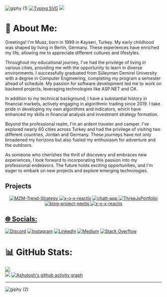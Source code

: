 ![giphy (1)](https://user-images.githubusercontent.com/46108683/221549014-c66fb9ec-2380-4d9f-94dc-f1c5cce2e99f.gif)
[![Typing SVG](https://readme-typing-svg.herokuapp.com?font=Libre+Barcode+39+Text&size=28&pause=1000&color=00F71E&center=true&vCenter=true&width=435&lines=Console.WriteLine(%22Hello+World%22))](https://git.io/typing-svg)
![](https://komarev.com/ghpvc/?username=muazerdemyigit&style=for-the-badge&color=blueviolet)


# 💫 About Me:
Greetings! I'm Muaz, born in 1999 in Kayseri, Turkey. My early childhood was shaped by living in Berlin, Germany. These experiences have enriched my life, allowing me to appreciate different cultures and lifestyles.

Throughout my educational journey, I've had the privilege of living in various cities, providing me with the opportunity to learn in diverse environments. I successfully graduated from Süleyman Demirel University with a degree in Computer Engineering, completing my program a semester ahead of schedule. My passion for software development led me to work on backend projects, leveraging technologies like ASP.NET and C#.

In addition to my technical background, I have a substantial history in financial markets, actively engaging in algorithmic trading since 2019. I take pride in developing my own algorithms and indicators, which have enhanced my skills in financial analysis and investment strategy formation.

Beyond the professional realm, I'm an ardent traveler and camper. I've explored nearly 60 cities across Turkey and had the privilege of visiting two different countries, Jordan and Germany. These journeys have not only broadened my horizons but also fueled my enthusiasm for adventure and the outdoors.

As someone who cherishes the thrill of discovery and embraces new experiences, I look forward to incorporating this passion into my professional endeavors. The future holds exciting opportunities, and I'm eager to embark on new projects and explore emerging technologies.



## Projects
<p align="center">
  </a>
  <a href="https://github.com/muazerdemyigit/MZM-Trend-Strategy">
    <img title="MZM-Trend-Strategy" src="https://github-readme-stats.vercel.app/api/pin/?username=muazerdemyigit&repo=MZM-Trend-Strategy&theme=midnight-purple">
    </a>
<a href="[https://github.com/muazerdemyigit/x-o-x-reactjs](https://github.com/muazerdemyigit/BtkFinalProject)">
  <img title="x-o-x-reactjs" src="https://github-readme-stats.vercel.app/api/pin/?username=muazerdemyigit&repo=BtkFinalProject&theme=midnight-purple"></a>
</a>
<a href="https://github.com/muazerdemyigit/chatt-app">
  <img title="chatt-app" src="https://github-readme-stats.vercel.app/api/pin/?username=muazerdemyigit&repo=chatt-app&theme=midnight-purple">
</a>
<a href="https://github.com/muazerdemyigit/ThreeJsPortfolio">
  <img title="ThreeJsPortfolio" src="https://github-readme-stats.vercel.app/api/pin/?username=muazerdemyigit&repo=ThreeJsPortfolio&theme=midnight-purple">
</a>
<a href="https://github.com/muazerdemyigit/blog-project-nextjs">
  <img title="blog-project-nextjs" src="https://github-readme-stats.vercel.app/api/pin/?username=muazerdemyigit&repo=blog-project-nextjs&theme=midnight-purple">
</a>
<a href="https://github.com/muazerdemyigit/x-o-x-reactjs">
  <img title="x-o-x-reactjs" src="https://github-readme-stats.vercel.app/api/pin/?username=muazerdemyigit&repo=x-o-x-reactjs&theme=midnight-purple">
</p>

## 🌐 Socials:
[![Discord](https://img.shields.io/badge/Discord-%237289DA.svg?logo=discord&logoColor=white)](https://discord.gg/MuazErdemYiğit#8858) [![Instagram](https://img.shields.io/badge/Instagram-%23E4405F.svg?logo=Instagram&logoColor=white)](https://instagram.com/muazerdemyigit) [![LinkedIn](https://img.shields.io/badge/LinkedIn-%230077B5.svg?logo=linkedin&logoColor=white)](https://www.linkedin.com/in/muaz-erdem-yigit/) [![Medium](https://img.shields.io/badge/Medium-12100E?logo=medium&logoColor=white)](https://medium.com/@@muazerdemyigit) [![Stack Overflow](https://img.shields.io/badge/-Stackoverflow-FE7A16?logo=stack-overflow&logoColor=white)](https://stackoverflow.com/users/20896184) 

# 📊 GitHub Stats:
![](https://github-readme-streak-stats.herokuapp.com/?user=muazerdemyigit&theme=midnight-purple&hide_border=false)<br/>
![](https://github-readme-stats.vercel.app/api/top-langs/?username=muazerdemyigit&theme=midnight-purple&hide_border=false&include_all_commits=true&count_private=false&layout=compact)
[![Ashutosh's github activity graph](https://github-readme-activity-graph.vercel.app/graph?username=muazerdemyigit&theme=high-contrast)](https://github.com/ashutosh00710/github-readme-activity-graph)


---
![giphy (2)](https://user-images.githubusercontent.com/46108683/221549328-ff4fa721-04b0-42b5-beaf-489089a9a6d6.gif)

